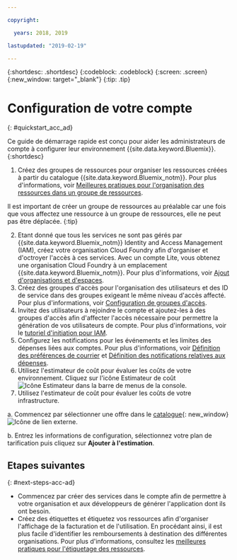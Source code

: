 ```yaml
---

copyright:

  years: 2018, 2019

lastupdated: "2019-02-19"

---
```


{:shortdesc: .shortdesc}
{:codeblock: .codeblock}
{:screen: .screen}
{:new_window: target="_blank"}
{:tip: .tip}

# Configuration de votre compte
{: #quickstart_acc_ad}

Ce guide de démarrage rapide est conçu pour aider les administrateurs de compte à configurer leur environnement {{site.data.keyword.Bluemix}}. 
{:shortdesc}

1. Créez des groupes de ressources pour organiser les ressources créées à partir du catalogue {{site.data.keyword.Bluemix_notm}}. Pour plus d'informations, voir [Meilleures pratiques pour l'organisation des ressources dans un groupe de ressources](/docs/resources?topic=resources-bp_resourcegroups).

  Il est important de créer un groupe de ressources au préalable car une fois que vous affectez une ressource à un groupe de ressources, elle ne peut pas être déplacée.
  {:tip}
  
2. Etant donné que tous les services ne sont pas gérés par {{site.data.keyword.Bluemix_notm}} Identity and Access Management (IAM), créez votre organisation Cloud Foundry afin d'organiser et d'octroyer l'accès à ces services. Avec un compte Lite, vous obtenez une organisation Cloud Foundry à un emplacement {{site.data.keyword.Bluemix_notm}}. Pour plus d'informations, voir [Ajout d'organisations et d'espaces](/docs/account?topic=account-orgsspacesusers). 
3. Créez des groupes d'accès pour l'organisation des utilisateurs et des ID de service dans des groupes exigeant le même niveau d'accès affecté. Pour plus d'informations, voir [Configuration de groupes d'accès](/docs/iam?topic=iam-groups).
4. Invitez des utilisateurs à rejoindre le compte et ajoutez-les à des groupes d'accès afin d'affecter l'accès nécessaire pour permettre la génération de vos utilisateurs de compte. Pour plus d'informations, voir le [tutoriel d'initiation pour IAM](/docs/iam?topic=iam-getstarted).
5. Configurez les notifications pour les événements et les limites des dépenses liées aux comptes. Pour plus d'informations, voir [Définition des préférences de courrier](/docs/account?topic=account-email-prefs) et [Définition des notifications relatives aux dépenses](/docs/billing-usage?topic=billing-usage-spending). 
6. Utilisez l'estimateur de coût pour évaluer les coûts de votre environnement. Cliquez sur l'icône Estimateur de coût ![Icône Estimateur](../icons/Estimator.svg) dans la barre de menus de la console. 
7. Utilisez l'estimateur de coût pour évaluer les coûts de votre infrastructure. 
  
  a. Commencez par sélectionner une offre dans le [catalogue](https://cloud.ibm.com/catalog){: new_window} ![Icône de lien externe](../icons/launch-glyph.svg). 
  
  b. Entrez les informations de configuration, sélectionnez votre plan de tarification puis cliquez sur **Ajouter à l'estimation**.

## Etapes suivantes
{: #next-steps-acc-ad}

* Commencez par créer des services dans le compte afin de permettre à votre organisation et aux développeurs de générer l'application dont ils ont besoin.  
* Créez des étiquettes et étiquetez vos ressources afin d'organiser l'affichage de la facturation et de l'utilisation. En procédant ainsi, il est plus facile d'identifier les remboursements à destination des différentes organisations. Pour plus d'informations, consultez les [meilleures pratiques pour l'étiquetage des ressources](/docs/account?topic=account-account_setup#tags). 
